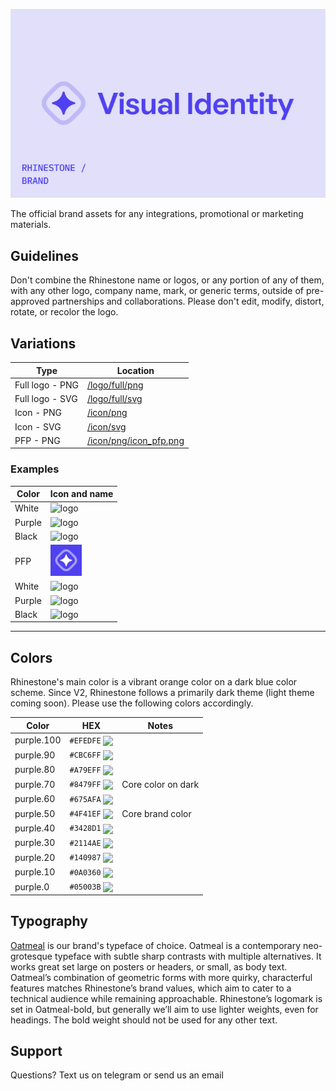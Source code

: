 ![Rhinestone Visual Identity](/cover.png)

The official brand assets for any integrations, promotional or marketing materials.

## Guidelines

Don't combine the Rhinestone name or logos, or any portion of any of them, with any other logo, company name, mark, or generic terms, outside of pre-approved partnerships and collaborations. Please don't edit, modify, distort, rotate, or recolor the logo.

## Variations

| Type            | Location                                         |
| --------------- | ------------------------------------------------ |
| Full logo - PNG | [/logo/full/png](/logo/full/png/)                |
| Full logo - SVG | [/logo/full/svg](/logo/full/svg/)                |
| Icon - PNG      | [/icon/png](/icon/png)                           |
| Icon - SVG      | [/icon/svg](/icon/svg)                           |
| PFP - PNG       | [/icon/png/icon_pfp.png](/icon/png/icon_pfp.png) |

### Examples

| Color  | Icon and name                                                     |
| ------ | ----------------------------------------------------------------- |
| White  | <img src="logo/full/png/logo-white.png" alt="logo" height="50"/>  |
| Purple | <img src="logo/full/png/logo-purple.png" alt="logo" height="50"/> |
| Black  | <img src="logo/full/png/logo-wblack.png" alt="logo" height="50"/> |
| PFP    | <img src="logo/icon/png/icon_pfp.png" alt="logo" height="50"/>    |
| White  | <img src="logo/icon/png/icon-white.png" alt="logo" height="50"/>  |
| Purple | <img src="logo/icon/png/icon-purple.png" alt="logo" height="50"/> |
| Black  | <img src="logo/icon/png/icon-black.png" alt="logo" height="50"/>  |

---

## Colors

Rhinestone's main color is a vibrant orange color on a dark blue color scheme. Since V2, Rhinestone follows a primarily dark theme (light theme coming soon). Please use the following colors accordingly.

| Color      | HEX                                                                                               | Notes              |
| ---------- | ------------------------------------------------------------------------------------------------- | ------------------ |
| purple.100 | `#EFEDFE` <img valign='middle' src='https://readme-swatches.vercel.app/EFEDFE?style=circle&b=0'/> |                    |
| purple.90  | `#CBC6FF` <img valign='middle' src='https://readme-swatches.vercel.app/CBC6FF?style=circle&b=0'/> |                    |
| purple.80  | `#A79EFF` <img valign='middle' src='https://readme-swatches.vercel.app/A79EFF?style=circle&b=0'/> |                    |
| purple.70  | `#8479FF` <img valign='middle' src='https://readme-swatches.vercel.app/8479FF?style=circle&b=0'/> | Core color on dark |
| purple.60  | `#675AFA` <img valign='middle' src='https://readme-swatches.vercel.app/675AFA?style=circle&b=0'/> |                    |
| purple.50  | `#4F41EF` <img valign='middle' src='https://readme-swatches.vercel.app/4F41EF?style=circle&b=0'/> | Core brand color   |
| purple.40  | `#3428D1` <img valign='middle' src='https://readme-swatches.vercel.app/3428D1?style=circle&b=0'/> |                    |
| purple.30  | `#2114AE` <img valign='middle' src='https://readme-swatches.vercel.app/2114AE?style=circle&b=0'/> |                    |
| purple.20  | `#140987` <img valign='middle' src='https://readme-swatches.vercel.app/140987?style=circle&b=0'/> |                    |
| purple.10  | `#0A0360` <img valign='middle' src='https://readme-swatches.vercel.app/0A0360?style=circle&b=0'/> |                    |
| purple.0   | `#05003B` <img valign='middle' src='https://readme-swatches.vercel.app/05003B?style=circle&b=0'/> |                    |

## Typography

[Oatmeal](https://boulevardlab.com/Oatmeal-Sans) is our brand's typeface of choice. Oatmeal is a contemporary neo-grotesque typeface with subtle sharp contrasts with multiple alternatives. It works great set large on posters or headers, or small, as body text. Oatmeal’s combination of geometric forms with more quirky, characterful features matches Rhinestone’s brand values, which aim to cater to a technical audience while remaining approachable. Rhinestone’s logomark is set in Oatmeal-bold, but generally we’ll aim to use lighter weights, even for headings. The bold weight should not be used for any other text.

## Support

Questions? Text us on telegram or send us an email
